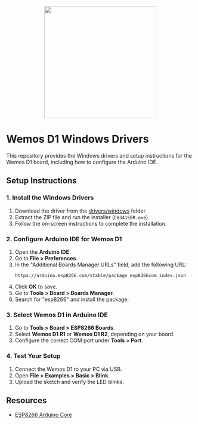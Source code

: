 <div align="center">
  <img height="300" width="300" src="https://github.com/user-attachments/assets/183f0c6f-010a-4df5-86da-6007c684972d"  />
</div>

# Wemos D1 Windows Drivers

This repository provides the Windows drivers and setup instructions for the Wemos D1 board, including how to configure the Arduino IDE.

## Setup Instructions

### 1. Install the Windows Drivers
1. Download the driver from the [drivers/windows](drivers/windows) folder.
2. Extract the ZIP file and run the installer (`CH341SER.exe`).
3. Follow the on-screen instructions to complete the installation.

### 2. Configure Arduino IDE for Wemos D1
1. Open the **Arduino IDE**.
2. Go to **File > Preferences**.
3. In the "Additional Boards Manager URLs" field, add the following URL:
   ```plaintext
   https://arduino.esp8266.com/stable/package_esp8266com_index.json
   ```
4. Click **OK** to save.
5. Go to **Tools > Board > Boards Manager**.
6. Search for "esp8266" and install the package.

### 3. Select Wemos D1 in Arduino IDE
1. Go to **Tools > Board > ESP8266 Boards**.
2. Select **Wemos D1 R1** or **Wemos D1 R2**, depending on your board.
3. Configure the correct COM port under **Tools > Port**.

### 4. Test Your Setup
1. Connect the Wemos D1 to your PC via USB.
2. Open **File > Examples > Basic > Blink**.
3. Upload the sketch and verify the LED blinks.

## Resources
- [ESP8266 Arduino Core](https://github.com/esp8266/Arduino)

